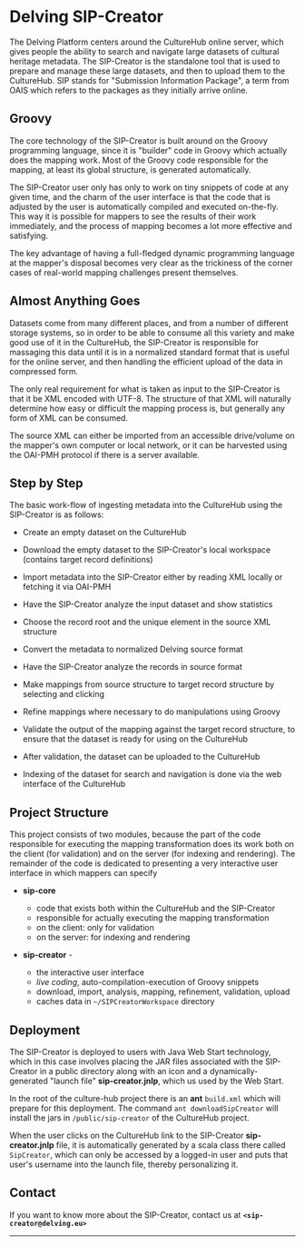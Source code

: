 # Delving SIP-Creator

The Delving Platform centers around the CultureHub online server, which gives people the ability to search and navigate large datasets of cultural heritage metadata.  The SIP-Creator is the standalone tool that is used to prepare and manage these large datasets, and then to upload them to the CultureHub.  SIP stands for "Submission Information Package", a term from OAIS which refers to the packages as they initially arrive online.

## Groovy

The core technology of the SIP-Creator is built around on the Groovy programming language, since it is "builder" code in Groovy which actually does the mapping work.  Most of the Groovy code responsible for the mapping, at least its global structure, is generated automatically.

The SIP-Creator user only has only to work on tiny snippets of code at any given time, and the charm of the user interface is that the code that is adjusted by the user is automatically compiled and executed on-the-fly.  This way it is possible for mappers to see the results of their work immediately, and the process of mapping becomes a lot more effective and satisfying.

The key advantage of having a full-fledged dynamic programming language at the mapper's disposal becomes very clear as the trickiness of the corner cases of real-world mapping challenges present themselves.

## Almost Anything Goes

Datasets come from many different places, and from a number of different storage systems, so in order to be able to consume all this variety and make good use of it in the CultureHub, the SIP-Creator is responsible for massaging this data until it is in a normalized standard format that is useful for the online server, and then handling the efficient upload of the data in compressed form.

The only real requirement for what is taken as input to the SIP-Creator is that it be XML encoded with UTF-8.  The structure of that XML will naturally determine how easy or difficult the mapping process is, but generally any form of XML can be consumed.

The source XML can either be imported from an accessible drive/volume on the mapper's own computer or local network, or it can be harvested using the OAI-PMH protocol if there is a server available.

## Step by Step

The basic work-flow of ingesting metadata into the CultureHub using the SIP-Creator is as follows:

* Create an empty dataset on the CultureHub

* Download the empty dataset to the SIP-Creator's local workspace (contains target record definitions)

* Import metadata into the SIP-Creator either by reading XML locally or fetching it via OAI-PMH

* Have the SIP-Creator analyze the input dataset and show statistics

* Choose the record root and the unique element in the source XML structure

* Convert the metadata to normalized Delving source format

* Have the SIP-Creator analyze the records in source format

* Make mappings from source structure to target record structure by selecting and clicking

* Refine mappings where necessary to do manipulations using Groovy

* Validate the output of the mapping against the target record structure, to ensure that the dataset is ready for using on the CultureHub

* After validation, the dataset can be uploaded to the CultureHub

* Indexing of the dataset for search and navigation is done via the web interface of the CultureHub


## Project Structure

This project consists of two modules, because the part of the code responsible for executing the mapping transformation does its work both on the client (for validation) and on the server (for indexing and rendering).  The remainder of the code is dedicated to presenting a very interactive user interface in which mappers can specify

* __sip-core__
    * code that exists both within the CultureHub and the SIP-Creator
    * responsible for actually executing the mapping transformation
    * on the client: only for validation
    * on the server: for indexing and rendering

* __sip-creator__ -
    * the interactive user interface
    * *live coding*, auto-compilation-execution of Groovy snippets
    * download, import, analysis, mapping, refinement, validation, upload
    * caches data in `~/SIPCreatorWorkspace` directory

## Deployment

The SIP-Creator is deployed to users with Java Web Start technology, which in this case involves placing the JAR files associated with the SIP-Creator in a public directory along with an icon and a dynamically-generated "launch file" __sip-creator.jnlp__, which us used by the Web Start.

In the root of the culture-hub project there is an __ant__ `build.xml` which will prepare for this deployment.  The command `ant downloadSipCreator` will install the jars in `/public/sip-creator` of the CultureHub project.

When the user clicks on the CultureHub link to the SIP-Creator __sip-creator.jnlp__ file, it is automatically generated by a scala class there called `SipCreator`, which can only be accessed by a logged-in user and puts that user's username into the launch file, thereby personalizing it.

## Contact

If you want to know more about the SIP-Creator, contact us at __`<sip-creator@delving.eu>`__

- - -